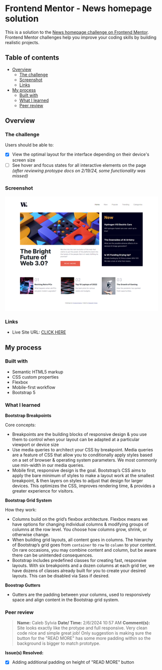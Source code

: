 # Frontend Mentor - News homepage solution

This is a solution to the [News homepage challenge on Frontend Mentor](https://www.frontendmentor.io/challenges/news-homepage-H6SWTa1MFl). Frontend Mentor challenges help you improve your coding skills by building realistic projects. 

## Table of contents

- [Overview](#overview)
  - [The challenge](#the-challenge)
  - [Screenshot](#screenshot)
  - [Links](#links)
- [My process](#my-process)
  - [Built with](#built-with)
  - [What I learned](#what-i-learned)
  - [Peer review](#peer-review)


## Overview

### The challenge

Users should be able to:

- [x] View the optimal layout for the interface depending on their device's screen size
- [ ] See hover and focus states for all interactive elements on the page *(after reviewing protoype docs on 2/19/24, some functionality was missed)*

### Screenshot

![Desktop screenshot](./assets/images/desktop-screenshot.png)

### Links

- Live Site URL: [CLICK HERE](https://news-homepage-main-rouge.vercel.app/)

## My process

### Built with

- Semantic HTML5 markup
- CSS custom properties
- Flexbox
- Mobile-first workflow
- Bootstrap 5

### What I learned

**Bootstrap Breakpoints**

Core concepts:
- Breakpoints are the building blocks of responsive design & you use them to control when your layout can be adapted at a particular viewport or device size
- Use media queries to architect your CSS by breakpoint. Media queries are a feature of CSS that allow you to conditionally apply styles based on a set of browser & operating system parameters. We most commonly use min-width in our media queries.
- Mobile first, responsive design is the goal. Bootstrap’s CSS aims to apply the bare minimum of styles to make a layout work at the smallest breakpoint, & then layers on styles to adjust that design for larger devices. This optimizes the CSS, improves rendering time, & provides a greater experience for visitors.

**Bootstrap Grid System**

How they work:
- Columns build on the grid’s flexbox architecture. Flexbox means we have options for changing individual columns & modifying groups of columns at the row level. You choose how columns grow, shrink, or otherwise change.
- When building grid layouts, all content goes in columns. The hierarchy of Bootstrap’s grid goes from `container` to `row` to `column` to your content. On rare occasions, you may combine content and column, but be aware there can be unintended consequences.
- Bootstrap includes predefined classes for creating fast, responsive layouts. With six breakpoints and a dozen columns at each grid tier, we have dozens of classes already built for you to create your desired layouts. This can be disabled via Sass if desired.

**Boostrap Gutters**

- Gutters are the padding between your columns, used to responsively space and align content in the Bootstrap grid system.

### Peer review

> **Name:** Caleb Sylvia **Date/ Time:** 2/6/2024 10:57 AM
> **Comment(s):** 
> Site looks exactly like the protype and full responsive. Very clean code nice and simple great job! Only suggestion is making sure the button for the "READ MORE" has some more padding within so the background is bigger to match prototype.

**Issue(s) Resolved:**
- [x] Adding additional padding on height of "READ MORE" button
